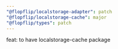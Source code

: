 ```yaml
---
"@flopflip/localstorage-adapter": patch
"@flopflip/localstorage-cache": major
"@flopflip/types": patch
---
```


feat: to have localstorage-cache package
